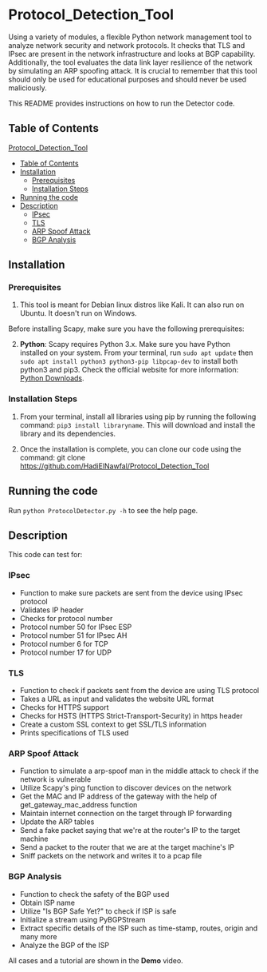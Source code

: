 # Protocol_Detection_Tool

Using a variety of modules, a flexible Python network management tool to analyze network security and network protocols. It checks that TLS and IPsec are present in the network infrastructure and looks at BGP capability. Additionally, the tool evaluates the data link layer resilience of the network by simulating an ARP spoofing attack. It is crucial to remember that this tool should only be used for educational purposes and should never be used maliciously.

This README provides instructions on how to run the Detector code.

## Table of Contents

 [Protocol_Detection_Tool](#Protocol_Detection_Tool)
  - [Table of Contents](#table-of-contents)
  - [Installation](#installation)
    - [Prerequisites](#prerequisites)
    - [Installation Steps](#installation-steps)
  - [Running the code](#running-the-code)
  - [Description](#description)
    - [IPsec](#ipsec)
    - [TLS](#tls)
    - [ARP Spoof Attack](#arp-spoof-attack)
    - [BGP Analysis](#bgp-analysis)


## Installation

### Prerequisites

1. This tool is meant for Debian linux distros like Kali. It can also run on Ubuntu. It doesn't run on Windows.

Before installing Scapy, make sure you have the following prerequisites:

2. **Python**: Scapy requires Python 3.x. Make sure you have Python installed on your system. From your terminal, run `sudo apt update` then `sudo apt install python3 python3-pip libpcap-dev` to install both python3 and pip3. Check the official website for more information: [Python Downloads](https://www.python.org/downloads/).

### Installation Steps

1. From your terminal, install all libraries using pip by running the following command: `pip3 install libraryname`. This will download and install the library and its dependencies.


2. Once the installation is complete, you can clone our code using the command: git clone https://github.com/HadiElNawfal/Protocol_Detection_Tool

## Running the code

Run `python ProtocolDetector.py -h` to see the help page.

## Description

This code can test for:

### IPsec
* Function to make sure packets are sent from the device using IPsec protocol
* Validates IP header
* Checks for protocol number
* Protocol number 50 for IPsec ESP
* Protocol number 51 for IPsec AH
* Protocol number 6 for TCP
* Protocol number 17 for UDP
### TLS
* Function to check if packets sent from the device are using TLS protocol
* Takes a URL as input and validates the website URL format
* Checks for HTTPS support
* Checks for HSTS (HTTPS Strict-Transport-Security) in https header
* Create a custom SSL context to get SSL/TLS information
* Prints specifications of TLS used
### ARP Spoof Attack
* Function to simulate a arp-spoof man in the middle attack to check if the network is vulnerable
* Utilize Scapy's ping function to discover devices on the network
* Get the MAC and IP address of the gateway with the help of get_gateway_mac_address function
* Maintain internet connection on the target through IP forwarding
* Update the ARP tables
* Send a fake packet saying that we're at the router's IP to the target machine
* Send a packet to the router that we are at the target machine's IP
* Sniff packets on the network and writes it to a pcap file
### BGP Analysis
* Function to check the safety of the BGP used
* Obtain ISP name
* Utilize "Is BGP Safe Yet?" to check if ISP is safe
* Initialize a stream using PyBGPStream
* Extract specific details of the ISP such as time-stamp, routes, origin and many more
* Analyze the BGP of the ISP

All cases and a tutorial are shown in the **Demo** video.




